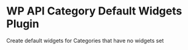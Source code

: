 # WP API Category Default Widgets Plugin
Create default widgets for Categories that have no widgets set
